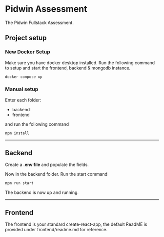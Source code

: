 # Pidwin Assessment

The Pidwin Fullstack Assessment.

## Project setup

### New Docker Setup

Make sure you have docker desktop installed. Run the following command to setup and start the frontend, backend & mongodb instance.

```bash
docker compose up
```

### Manual setup

Enter each folder:

-   backend
-   frontend

and run the following command

```bash
npm install
```

---

## Backend

Create a **.env file** and populate the fields.

Now in the backend folder. Run the start
command

```bash
npm run start
```

The backend is now up and running.

---

## Frontend

The frontend is your standard create-react-app, the default ReadME is provided under frontend/readme.md for reference.
